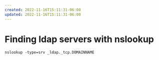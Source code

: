```yaml
---
created: 2022-11-16T15:11:31-06:00
updated: 2022-11-16T15:11:31-06:00
---
```

# Finding ldap servers with nslookup

```shell
nslookup -type=srv _ldap._tcp.DOMAINNAME
```
